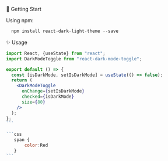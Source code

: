 🚀 Getting Start

Using <span> npm:</span>

```js
  npm install react-dark-light-theme --save
```

✨ Usage

````jsx
import React, {useState} from "react";
import DarkModeToggle from "react-dark-mode-toggle";

export default () => {
  const [isDarkMode, setIsDarkMode] = useState(() => false);
  return (
    <DarkModeToggle
      onChange={setIsDarkMode}
      checked={isDarkMode}
      size={80}
    />
  );
};
```

```css
   span {
       color:Red
   }
```



````
